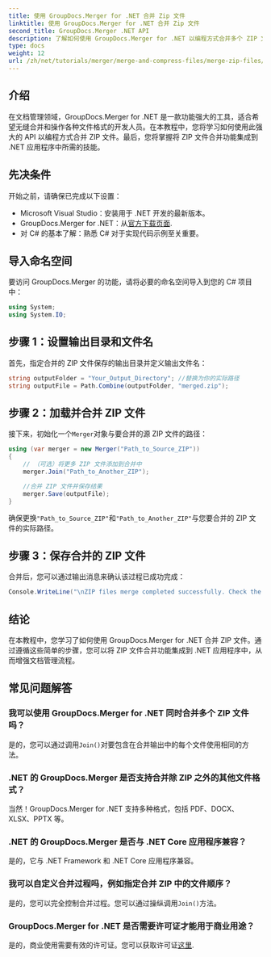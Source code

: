 ```yaml
---
title: 使用 GroupDocs.Merger for .NET 合并 Zip 文件
linktitle: 使用 GroupDocs.Merger for .NET 合并 Zip 文件
second_title: GroupDocs.Merger .NET API
description: 了解如何使用 GroupDocs.Merger for .NET 以编程方式合并多个 ZIP 文件。本分步教程涵盖了先决条件。
type: docs
weight: 12
url: /zh/net/tutorials/merger/merge-and-compress-files/merge-zip-files/
---
```

## 介绍

在文档管理领域，GroupDocs.Merger for .NET 是一款功能强大的工具，适合希望无缝合并和操作各种文件格式的开发人员。在本教程中，您将学习如何使用此强大的 API 以编程方式合并 ZIP 文件。最后，您将掌握将 ZIP 文件合并功能集成到 .NET 应用程序中所需的技能。

## 先决条件

开始之前，请确保已完成以下设置：

- Microsoft Visual Studio：安装用于 .NET 开发的最新版本。
-  GroupDocs.Merger for .NET：从[官方下载页面](https://releases.groupdocs.com/merger/net/).
- 对 C# 的基本了解：熟悉 C# 对于实现代码示例至关重要。

## 导入命名空间

要访问 GroupDocs.Merger 的功能，请将必要的命名空间导入到您的 C# 项目中：

```csharp
using System;
using System.IO;
```

## 步骤 1：设置输出目录和文件名

首先，指定合并的 ZIP 文件保存的输出目录并定义输出文件名：

```csharp
string outputFolder = "Your_Output_Directory"; //替换为你的实际路径
string outputFile = Path.Combine(outputFolder, "merged.zip");
```

## 步骤 2：加载并合并 ZIP 文件

接下来，初始化一个`Merger`对象与要合并的源 ZIP 文件的路径：

```csharp
using (var merger = new Merger("Path_to_Source_ZIP"))
{
    // （可选）将更多 ZIP 文件添加到合并中
    merger.Join("Path_to_Another_ZIP");

    //合并 ZIP 文件并保存结果
    merger.Save(outputFile);
}
```

确保更换`"Path_to_Source_ZIP"`和`"Path_to_Another_ZIP"`与您要合并的 ZIP 文件的实际路径。

## 步骤 3：保存合并的 ZIP 文件

合并后，您可以通过输出消息来确认该过程已成功完成：

```csharp
Console.WriteLine("\nZIP files merge completed successfully. Check the output in {0}", outputFolder);
```

## 结论

在本教程中，您学习了如何使用 GroupDocs.Merger for .NET 合并 ZIP 文件。通过遵循这些简单的步骤，您可以将 ZIP 文件合并功能集成到 .NET 应用程序中，从而增强文档管理流程。

## 常见问题解答

### 我可以使用 GroupDocs.Merger for .NET 同时合并多个 ZIP 文件吗？

是的，您可以通过调用`Join()`对要包含在合并输出中的每个文件使用相同的方法。

### .NET 的 GroupDocs.Merger 是否支持合并除 ZIP 之外的其他文件格式？

当然！GroupDocs.Merger for .NET 支持多种格式，包括 PDF、DOCX、XLSX、PPTX 等。

### .NET 的 GroupDocs.Merger 是否与 .NET Core 应用程序兼容？

是的，它与 .NET Framework 和 .NET Core 应用程序兼容。

### 我可以自定义合并过程吗，例如指定合并 ZIP 中的文件顺序？

是的，您可以完全控制合并过程。您可以通过操纵调用`Join()`方法。

### GroupDocs.Merger for .NET 是否需要许可证才能用于商业用途？

是的，商业使用需要有效的许可证。您可以获取许可证[这里](https://purchase.groupdocs.com/buy).